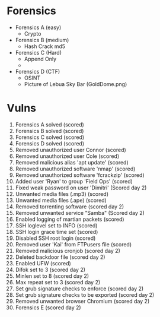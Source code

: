 # Forensics

- Forensics A (easy)
  - Crypto
- Forensics B (medium)
  - Hash Crack md5
- Forensics C (Hard)
  - Append Only
  - 
- Forensics D (CTF)
  - OSINT
  - Picture of Lebua Sky Bar (GoldDome.png)

# Vulns
1. Forensics A solved (scored)
2. Forensics B solved (scored)
3. Forensics C solved (scored)
4. Forensics D solved (scored)
5. Removed unauthorized user Connor (scored)
6. Removed unauthorized user Cole (scored)
7. Removed malicious alias 'apt update' (scored)
8. Removed unauthorized software 'nmap' (scored)
9. Removed unauthorized software 'fcrackzip' (scored)
10. Added user 'Ryan' to group 'Field Ops' (scored)
11. Fixed weak password on user 'Dimitri' (Scored day 2)
12. Unwanted media files (.mp3) (scored)
13. Unwanted media files (.ape) (scored)
14. Removed torrenting software (scored day 2)
15. Removed unwanted service "Samba" (Scored day 2)
16. Enabled logging of martian packets (scored)
17. SSH loglevel set to INFO (scored)
18. SSH login grace time set (scored)
19. Disabled SSH root login (scored)
20. Removed user 'Kai' from FTPusers file (scored)
21. Removed malicious cronjob (scored day 2)
22. Deleted backdoor file (scored day 2)
23. Enabled UFW (scored)
24. Difok set to 3 (scored day 2)
25. Minlen set to 8 (scored day 2)
26. Max repeat set to 3 (scored day 2)
27. Set grub signature checks to enforce (scored day 2)
28. Set grub signature checks to be exported (scored day 2)
29. Removed unwanted browser Chromium (scored day 2)
30. Forensics E (scored day 2)
